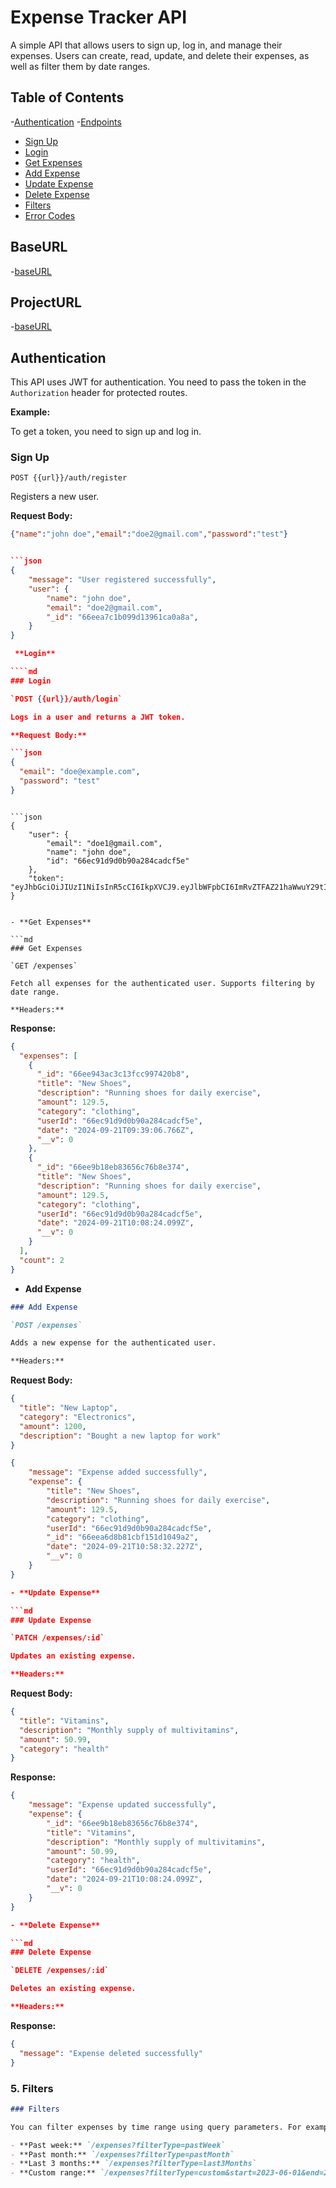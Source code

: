 # Expense Tracker API

A simple API that allows users to sign up, log in, and manage their expenses. Users can create, read, update, and delete their expenses, as well as filter them by date ranges.

## Table of Contents

-[Authentication](#authentication) -[Endpoints](#endpoints)

- [Sign Up](#sign-up)
- [Login](#login)
- [Get Expenses](#get-expenses)
- [Add Expense](#add-expense)
- [Update Expense](#update-expense)
- [Delete Expense](#delete-expense)
- [Filters](#filters)
- [Error Codes](#error-codes)

## BaseURL
-[baseURL](https://expenses-tracker-api-pwme.onrender.com/api/v1/)

## ProjectURL
-[baseURL](https://roadmap.sh/projects/expense-tracker-api)


## Authentication

This API uses JWT for authentication. You need to pass the token in the `Authorization` header for protected routes.

**Example:**

To get a token, you need to sign up and log in.

### Sign Up

`POST {{url}}/auth/register`

Registers a new user.

**Request Body:**

`````json
{"name":"john doe","email":"doe2@gmail.com","password":"test"}


```json
{
    "message": "User registered successfully",
    "user": {
        "name": "john doe",
        "email": "doe2@gmail.com",
        "_id": "66eea7c1b099d13961ca0a8a",
    }
}

 **Login**

````md
### Login

`POST {{url}}/auth/login`

Logs in a user and returns a JWT token.

**Request Body:**

```json
{
  "email": "doe@example.com",
  "password": "test"
}
`````

````

```json
{
    "user": {
        "email": "doe1@gmail.com",
        "name": "john doe",
        "id": "66ec91d9d0b90a284cadcf5e"
    },
    "token": "eyJhbGciOiJIUzI1NiIsInR5cCI6IkpXVCJ9.eyJlbWFpbCI6ImRvZTFAZ21haWwuY29tIiwibmFtZSI6ImpvaG4gZG9lIiwiaWQiOiI2NmVjOTFkOWQwYjkwYTI4NGNhZGNmNWUiLCJpYXQiOjE3MjY5MTE1MjcsImV4cCI6MTcyNjk5NzkyN30.02EBDG7VqcNa5v35AMrQJSoSYm_ruGfOxrnZSwCrsw4"
}


- **Get Expenses**

```md
### Get Expenses

`GET /expenses`

Fetch all expenses for the authenticated user. Supports filtering by date range.

**Headers:**
````

**Response:**

```json
{
  "expenses": [
    {
      "_id": "66ee943ac3c13fcc997420b8",
      "title": "New Shoes",
      "description": "Running shoes for daily exercise",
      "amount": 129.5,
      "category": "clothing",
      "userId": "66ec91d9d0b90a284cadcf5e",
      "date": "2024-09-21T09:39:06.766Z",
      "__v": 0
    },
    {
      "_id": "66ee9b18eb83656c76b8e374",
      "title": "New Shoes",
      "description": "Running shoes for daily exercise",
      "amount": 129.5,
      "category": "clothing",
      "userId": "66ec91d9d0b90a284cadcf5e",
      "date": "2024-09-21T10:08:24.099Z",
      "__v": 0
    }
  ],
  "count": 2
}
```

- **Add Expense**

```md
### Add Expense

`POST /expenses`

Adds a new expense for the authenticated user.

**Headers:**
```

**Request Body:**

```json
{
  "title": "New Laptop",
  "category": "Electronics",
  "amount": 1200,
  "description": "Bought a new laptop for work"
}
```

````json
{
    "message": "Expense added successfully",
    "expense": {
        "title": "New Shoes",
        "description": "Running shoes for daily exercise",
        "amount": 129.5,
        "category": "clothing",
        "userId": "66ec91d9d0b90a284cadcf5e",
        "_id": "66eea6d8b81cbf151d1049a2",
        "date": "2024-09-21T10:58:32.227Z",
        "__v": 0
    }
}

- **Update Expense**

```md
### Update Expense

`PATCH /expenses/:id`

Updates an existing expense.

**Headers:**
````

**Request Body:**

```json
{
  "title": "Vitamins",
  "description": "Monthly supply of multivitamins",
  "amount": 50.99,
  "category": "health"
}
```

**Response:**

````json
{
    "message": "Expense updated successfully",
    "expense": {
        "_id": "66ee9b18eb83656c76b8e374",
        "title": "Vitamins",
        "description": "Monthly supply of multivitamins",
        "amount": 50.99,
        "category": "health",
        "userId": "66ec91d9d0b90a284cadcf5e",
        "date": "2024-09-21T10:08:24.099Z",
        "__v": 0
    }
}

- **Delete Expense**

```md
### Delete Expense

`DELETE /expenses/:id`

Deletes an existing expense.

**Headers:**
````

**Response:**

```json
{
  "message": "Expense deleted successfully"
}
```

### 5. **Filters**

```md
### Filters

You can filter expenses by time range using query parameters. For example:

- **Past week:** `/expenses?filterType=pastWeek`
- **Past month:** `/expenses?filterType=pastMonth`
- **Last 3 months:** `/expenses?filterType=last3Months`
- **Custom range:** `/expenses?filterType=custom&start=2023-06-01&end=2023-06-30`
```
